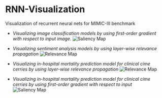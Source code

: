 # RNN-Visualization
Visualization of recurrent neural nets for MIMIC-III benchmark 


- *Visualizing image classification models by using first-order gradient with respect to input image.*
![Saliency Map](https://github.com/naymaraq/RNN-Visualization/blob/master/results/Screen%20Shot%202019-10-10%20at%2020.29.51.png)

- *Visualizing sentiment analysis models by using layer-wise relevance propagation*
![Relevance Map](https://github.com/naymaraq/RNN-Visualization/blob/master/results/Screen%20Shot%202019-10-10%20at%2020.30.16.png)

- *Visualizing in-hospital mortality prediction model for clinical cime cerries by using layer-wise relevance propagation*
![Relevance Map](https://github.com/naymaraq/RNN-Visualization/blob/master/results/Screen%20Shot%202019-10-10%20at%2020.31.55.png)

- *Visualizing in-hospital mortality prediction model for clinical cime cerries by using first-order gradient with respect to input*
![Saliency Map](https://github.com/naymaraq/RNN-Visualization/blob/master/results/Screen%20Shot%202019-10-10%20at%2020.32.07.png)
